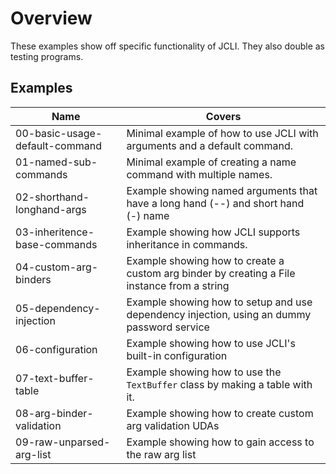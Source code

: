 # Overview

These examples show off specific functionality of JCLI. They also double as testing programs.

## Examples

| Name                              | Covers                                                                                        |
|-----------------------------------|-----------------------------------------------------------------------------------------------|
| 00-basic-usage-default-command    | Minimal example of how to use JCLI with arguments and a default command.                      |
| 01-named-sub-commands             | Minimal example of creating a name command with multiple names.                               |
| 02-shorthand-longhand-args        | Example showing named arguments that have a long hand (--) and short hand (-) name            |
| 03-inheritence-base-commands      | Example showing how JCLI supports inheritance in commands.                                    |
| 04-custom-arg-binders             | Example showing how to create a custom arg binder by creating a File instance from a string   |
| 05-dependency-injection           | Example showing how to setup and use dependency injection, using an dummy password service    |
| 06-configuration                  | Example showing how to use JCLI's built-in configuration                                      |
| 07-text-buffer-table              | Example showing how to use the `TextBuffer` class by making a table with it.                  |
| 08-arg-binder-validation          | Example showing how to create custom arg validation UDAs                                      |
| 09-raw-unparsed-arg-list          | Example showing how to gain access to the raw arg list                                        |

